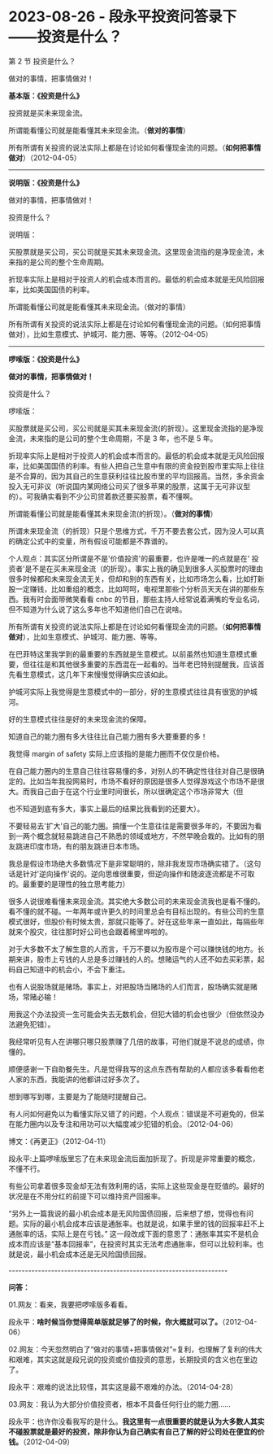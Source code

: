 # 2023-08-26 - 段永平投资问答录下——投资是什么？

第 2 节 投资是什么？

做对的事情，把事情做对！

**基本版：《投资是什么》**

投资就是买未来现金流。

所谓能看懂公司就是能看懂其未来现金流。（**做对的事情**）

所有所谓有关投资的说法实际上都是在讨论如何看懂现金流的问题。（**如何把事情做对**）（2012-04-05）

-------------------------------------------------------------------

**说明版：《投资是什么》**

做对的事情，把事情做对！

投资是什么？

说明版：

买股票就是买公司，买公司就是买其未来现金流。这里现金流指的是净现金流，未来指的是公司的整个生命周期。

折现率实际上是相对于投资人的机会成本而言的。最低的机会成本就是无风险回报率，比如美国国债的利率。

所谓能看懂公司就是能看懂其未来现金流。（做对的事情）

所有所谓有关投资的说法实际上都是在讨论如何看懂现金流的问题。（如何把事情做对），比如生意模式、护城河、能力圈、等等。（2012-04-05）

-------------------------------------------------------------------

**啰嗦版：《投资是什么》**

**做对的事情，把事情做对！**

投资是什么？

啰嗦版：

买股票就是买公司，买公司就是买其未来现金流(的折现）。这里现金流指的是净现金流，未来指的是公司的整个生命周期，不是 3 年，也不是 5 年。

折现率实际上是相对于投资人的机会成本而言的。最低的机会成本就是无风险回报率，比如美国国债的利率。有些人把自己生意中有限的资金投到股市里实际上往往是不合算的，因为其自己的生意获利往往比股市里的平均回报高。当然，多余资金投入无可非议（听说国内某网络公司买了很多苹果的股票，这属于无可非议型的）。可我确实看到不少公司贷着款还要买股票，看不懂啊。

所谓能看懂公司就是能看懂其未来现金流(的折现）。（**做对的事情**）

所谓未来现金流（的折现）只是个思维方式，千万不要去套公式，因为没人可以真的确定公式中的变量，所有假设可能都是不靠谱的。

个人观点：其实区分所谓是不是'价值投资'的最重要，也许是唯一的点就是在' 投资者'是不是在买未来现金流（的折现）。事实上我的确见到很多人买股票时的理由很多时候都和未来现金流无关，但却和别的东西有关，比如市场怎么看，比如打新股一定赚钱，比如重组的概念，比如呵呵，电视里那些个分析员天天在讲的那些东西。我有时会面带微笑看看 cnbc 的节目，那些主持人经常说着满嘴的专业名词，但不知道为什么说了这么多年也不知道他们自己在说啥。

所有所谓有关投资的说法实际上都是在讨论如何看懂现金流的问题。（**如何把事情做对**），比如生意模式、护城河、能力圈、等等。

在巴菲特这里我学到的最重要的东西就是生意模式。以前虽然也知道生意模式重要，但往往是和其他很多重要的东西混在一起看的。当年老巴特别提醒我，应该首先看生意模式，这几年下来慢慢觉得确实应该如此。

护城河实际上我觉得是生意模式中的一部分，好的生意模式往往具有很宽的护城河。

好的生意模式往往是好的未来现金流的保障。

知道自己的能力圈有多大往往比自己能力圈有多大要重要的多！

我觉得 margin of safety 实际上应该指的是能力圈而不仅仅是价格。

在自己能力圈内的生意自己往往容易懂的多，对别人的不确定性往往对自己是很确定的。比如当年我投网易时，市场不看好的原因是很多人觉得游戏这个市场不是很大。而我自己由于在这个行业里时间很长，所以很确定这个市场非常大（但

也不知道到底有多大，事实上最后的结果比我看到的还要大）。

不要轻易去'扩大'自己的能力圈。搞懂一个生意往往是需要很多年的，不要因为看到一两个概念就轻易跳进自己不熟悉的领域或地方，不然早晚会栽的。比如有的朋友跳进印度市场，有的朋友跳进日本市场。

我总是假设市场绝大多数情况下是非常聪明的，除非我发现市场确实错了。（这句话是针对'逆向操作'说的。逆向思维很重要，但逆向操作和随波逐流都是不可取的。最重要的是理性的独立思考能力）

很多人说很难看懂未来现金流。其实绝大多数公司的未来现金流我也是看不懂的。看不懂的就不碰。一年两年或许更久的时间里总会有目标出现的。有些公司的生意模式很好，但股价有时候太贵，那就只能等了。好在这些年来一直如此，每隔些年就来个股灾，往往那时好公司也会跟着稀里哗啦的。

对于大多数不太了解生意的人而言，千万不要以为股市是个可以赚快钱的地方。长期来讲，股市上亏钱的人总是多过赚钱的人的。想赌运气的人还不如去买彩票，起码自己知道中的机会小，不会下重注。

也有人说股场就是赌场。事实上，对把股场当赌场的人们而言，股场确实就是赌场，常赌必输！

用我这个办法投资一生可能会失去无数机会，但犯大错的机会也很少（但依然没办法避免犯错）。

我经常听见有人在讲哪只哪只股票赚了几倍的故事，可他们就是不说总的成绩，你懂的。

顺便感谢一下自助餐先生。凡是觉得我写的这点东西有帮助的人都应该多看看他老人家的东西，我能讲的他都讲过好多次了。

想到哪写到哪，主要是为了能随时提醒自己。

有人问如何避免以为看懂实际又错了的问题，个人观点：错误是不可避免的，但呆在能力圈内以及专注和用功可以大幅度减少犯错的机会。（2012-04-06）

博文：《再更正》（2012-04-11）

段永平:上篇啰嗦版里忘了在未来现金流后面加折现了。折现是非常重要的概念，不懂不行。

有些公司拿着很多现金却无法有效利用的话，实际上这些现金是在贬值的。最好的状况是在不用分红的前提下可以维持资产回报率。

“另外上一篇我说的最小机会成本是无风险国债回报，后来想了想，觉得也有问题。实际的最小机会成本应该是通胀率。也就是说，如果手里的钱的回报率赶不上通胀率的话，实际上是在亏钱。” 这一段改成下面的意思了：通胀率其实不是机会成本而应该是“基本回报率”，在投资时其实无法考虑通胀率，但可以比较利率。也就是说，最小机会成本还是无风险国债回报。

------------------------------------------------------------------- 

**问答：**

01.网友：看来，我要把啰嗦版多看看。

段永平：**啥时候当你觉得简单版就足够了的时候，你大概就可以了。**（2012-04-06）

02.网友：今天忽然明白了“做对的事情+把事情做对”=复利，也理解了复利的伟大和艰难，其实这就是段兄说的投资或价值投资的意思，长期投资的含义也在里边了。

段永平：艰难的说法比较怪，其实这是最不艰难的办法。（2014-04-28）

03.网友：我认为大部分价值投资者，根本不具备任何行业的能力圈……

段永平：也许你没看我写的是什么。**我这里有一点很重要的就是认为大多数人其实不碰股票就是最好的投资，除非你认为自己确实有自己了解的好公司处在便宜的价钱。**（2012-04-09）